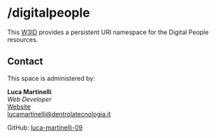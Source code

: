# /digitalpeople
This [W3ID](https://w3id.org) provides a persistent URI namespace for the Digital People resources.

## Contact
This space is administered by:  

**Luca Martinelli**  
*Web Developer*  
[Website](https://lucamartinelli.eu.org)  
<lucamartinelli@dentrolatecnologia.it>

GitHub: [luca-martinelli-09](https://github.com/luca-martinelli-09)
